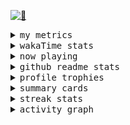 [![🐙](https://hits.seeyoufarm.com/api/count/incr/badge.svg?url=https%3A%2F%2Fgithub.com%2Fktnkk%2Fhit-counter&count_bg=%23070707&title_bg=%23070707&icon=&icon_color=%23E7E7E7&title=visitors&edge_flat=true)](https://hits.seeyoufarm.com)

<details>
  <summary> <samp>my metrics</samp></summary>
  
  <br>
  
 ![🐳](https://github.com/kkhys/kkhys/blob/main/github-metrics.svg)
  
  ***
</details>

<details>
  <summary> <samp>wakaTime stats</samp></summary>
  
  <br>
  
<!--START_SECTION:waka-->
![Code Time](http://img.shields.io/badge/Code%20Time-5%2C419%20hrs%2030%20mins-blue)

**🐱 My GitHub Data** 

> 📦 5.2 MB Used in GitHub's Storage 
 > 
> 🏆 2,817 Contributions in the Year 2024
 > 
> 💼 Opted to Hire
 > 
> 📜 9 Public Repositories 
 > 
> 🔑 23 Private Repositories 
 > 
**I'm a Night 🦉** 

```text
🌞 Morning                10070 commits       ███████░░░░░░░░░░░░░░░░░░   28.82 % 
🌆 Daytime                7283 commits        █████░░░░░░░░░░░░░░░░░░░░   20.85 % 
🌃 Evening                15041 commits       ███████████░░░░░░░░░░░░░░   43.05 % 
🌙 Night                  2542 commits        ██░░░░░░░░░░░░░░░░░░░░░░░   07.28 % 
```
📅 **I'm Most Productive on Sunday** 

```text
Monday                   4115 commits        ███░░░░░░░░░░░░░░░░░░░░░░   11.78 % 
Tuesday                  4840 commits        ███░░░░░░░░░░░░░░░░░░░░░░   13.85 % 
Wednesday                4888 commits        ███░░░░░░░░░░░░░░░░░░░░░░   13.99 % 
Thursday                 4886 commits        ███░░░░░░░░░░░░░░░░░░░░░░   13.99 % 
Friday                   5054 commits        ████░░░░░░░░░░░░░░░░░░░░░   14.47 % 
Saturday                 5183 commits        ████░░░░░░░░░░░░░░░░░░░░░   14.84 % 
Sunday                   5970 commits        ████░░░░░░░░░░░░░░░░░░░░░   17.09 % 
```


📊 **This Week I Spent My Time On** 

```text
🕑︎ Time Zone: Asia/Tokyo

💬 Programming Languages: 
Other                    25 hrs 21 mins      ████████████░░░░░░░░░░░░░   48.04 % 
Java                     11 hrs 20 mins      █████░░░░░░░░░░░░░░░░░░░░   21.50 % 
TypeScript               8 hrs 4 mins        ████░░░░░░░░░░░░░░░░░░░░░   15.30 % 
HTML                     2 hrs 28 mins       █░░░░░░░░░░░░░░░░░░░░░░░░   04.69 % 
Play2                    1 hr 29 mins        █░░░░░░░░░░░░░░░░░░░░░░░░   02.82 % 

🔥 Editors: 
Chrome                   32 hrs 48 mins      ████████████████░░░░░░░░░   62.16 % 
IntelliJ IDEA            15 hrs 49 mins      ███████░░░░░░░░░░░░░░░░░░   29.98 % 
WebStorm                 3 hrs 21 mins       ██░░░░░░░░░░░░░░░░░░░░░░░   06.38 % 
DataGrip                 46 mins             ░░░░░░░░░░░░░░░░░░░░░░░░░   01.48 % 

💻 Operating System: 
Mac                      52 hrs 46 mins      █████████████████████████   100.00 % 
```


 Last Updated on 2024/12/24 18:44:01 UTC
<!--END_SECTION:waka-->
  
  ***
</details>


<details>
  <summary> <samp>now playing</samp></summary>
  
  <br>
 
 [![🐟](https://spotify-github-profile.vercel.app/api/view?uid=31ryofms4dnv7mrohhepo4c4zgqu&cover_image=true&theme=default&show_offline=false&background_color=121212&bar_color=53b14f&bar_color_cover=false)](https://open.spotify.com/user/31ryofms4dnv7mrohhepo4c4zgqu)
  
  ***
</details>

<details>
  <summary> <samp>github readme stats</samp></summary>
  
  <br>
  
 <p align="left"> 
  <img alt="🐠" src="https://github-readme-stats.vercel.app/api?username=kkhys&count_private=true&show_icons=true&theme=dark&include_all_commits=true" />
  <img alt="🐟" src="https://github-readme-stats.vercel.app/api/top-langs/?username=kkhys&layout=compact&theme=dark&langs_count=10&hide=HTML,CSS,SCSS" />
</p>
  
  ***
</details>

<details>
  <summary> <samp>profile trophies</samp></summary>
  
  <br>
  
  [![🐬](https://github-profile-trophy.vercel.app/?username=kkhys&rank=SECRET,SSS,SS,S,AAA,AA,A&theme=darkhub&row=1&margin-w=10&no-bg=true)](https://github.com/ryo-ma/github-profile-trophy)
  
  ***
</details>

<details>
  <summary> <samp>summary cards</samp></summary>
  
  <br>
  
  ![🐋](https://github-profile-summary-cards.vercel.app/api/cards/profile-details?username=kkhys&theme=github_dark)
  ![🦑](https://github-profile-summary-cards.vercel.app/api/cards/repos-per-language?username=kkhys&theme=github_dark)
  ![🦭](https://github-profile-summary-cards.vercel.app/api/cards/most-commit-language?username=kkhys&theme=github_dark)
  ![🦀](https://github-profile-summary-cards.vercel.app/api/cards/stats?username=kkhys&theme=github_dark)
  ![🦈](https://github-profile-summary-cards.vercel.app/api/cards/productive-time?username=kkhys&theme=github_dark)
  
  ***
</details>

<details>
  <summary> <samp>streak stats</samp></summary>
  
  <br>
  
  [![🐠](http://github-readme-streak-stats.herokuapp.com?user=kkhys&theme=dark)](https://git.io/streak-stats)
  
  ***
</details>

<details>
  <summary> <samp>activity graph</samp></summary>
  
  <br>
  
  [![🐡](https://github-readme-activity-graph.vercel.app/graph?username=kkhys&theme=xcode)](https://github.com/ashutosh00710/github-readme-activity-graph)
  
  ***
</details>
